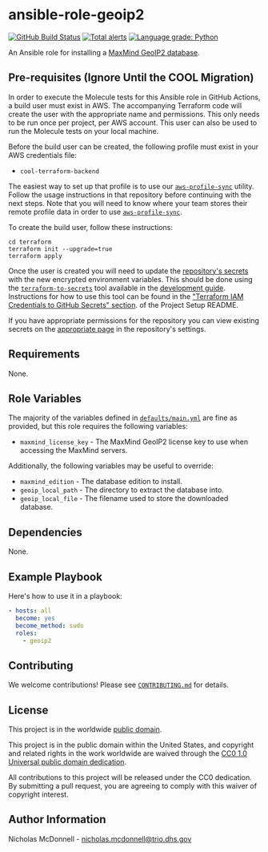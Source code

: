 # ansible-role-geoip2 #

[![GitHub Build Status](https://github.com/cisagov/ansible-role-geoip2/workflows/build/badge.svg)](https://github.com/cisagov/ansible-role-geoip2/actions)
[![Total alerts](https://img.shields.io/lgtm/alerts/g/cisagov/ansible-role-geoip2.svg?logo=lgtm&logoWidth=18)](https://lgtm.com/projects/g/cisagov/ansible-role-geoip2/alerts/)
[![Language grade: Python](https://img.shields.io/lgtm/grade/python/g/cisagov/ansible-role-geoip2.svg?logo=lgtm&logoWidth=18)](https://lgtm.com/projects/g/cisagov/ansible-role-geoip2/context:python)

An Ansible role for installing a
[MaxMind GeoIP2 database](https://www.maxmind.com/en/geoip2-databases).

## Pre-requisites (Ignore Until the COOL Migration) ##

In order to execute the Molecule tests for this Ansible role in GitHub
Actions, a build user must exist in AWS. The accompanying Terraform
code will create the user with the appropriate name and
permissions. This only needs to be run once per project, per AWS
account. This user can also be used to run the Molecule tests on your
local machine.

Before the build user can be created, the following profile must exist in
your AWS credentials file:

* `cool-terraform-backend`

The easiest way to set up that profile is to use our
[`aws-profile-sync`](https://github.com/cisagov/aws-profile-sync)
utility. Follow the usage instructions in that repository before
continuing with the next steps. Note that you will need to know where
your team stores their remote profile data in order to use
[`aws-profile-sync`](https://github.com/cisagov/aws-profile-sync).

To create the build user, follow these instructions:

```console
cd terraform
terraform init --upgrade=true
terraform apply
```

Once the user is created you will need to update the [repository's
secrets](https://help.github.com/en/actions/configuring-and-managing-workflows/creating-and-storing-encrypted-secrets)
with the new encrypted environment variables. This should be done
using the
[`terraform-to-secrets`](https://github.com/cisagov/development-guide/tree/develop/project_setup#terraform-iam-credentials-to-github-secrets-)
tool available in the [development
guide](https://github.com/cisagov/development-guide). Instructions for
how to use this tool can be found in the ["Terraform IAM Credentials
to GitHub Secrets"
section](https://github.com/cisagov/development-guide/tree/develop/project_setup#terraform-iam-credentials-to-github-secrets-).
of the Project Setup README.

If you have appropriate permissions for the repository you can view
existing secrets on the [appropriate
page](https://github.com/cisagov/ansible-role-geoip2/settings/secrets)
in the repository's settings.

## Requirements ##

None.

## Role Variables ##

The majority of the variables defined in
[`defaults/main.yml`](defaults/main.yml) are fine as provided, but this role
requires the following variables:

* `maxmind_license_key` - The MaxMind GeoIP2 license key to use when
  accessing the MaxMind servers.

Additionally, the following variables may be useful to override:

* `maxmind_edition` - The database edition to install.
* `geoip_local_path` - The directory to extract the database into.
* `geoip_local_file` - The filename used to store the downloaded database.

## Dependencies ##

None.

## Example Playbook ##

Here's how to use it in a playbook:

```yaml
- hosts: all
  become: yes
  become_method: sudo
  roles:
    - geoip2
```

## Contributing ##

We welcome contributions!  Please see [`CONTRIBUTING.md`](CONTRIBUTING.md) for
details.

## License ##

This project is in the worldwide [public domain](LICENSE).

This project is in the public domain within the United States, and
copyright and related rights in the work worldwide are waived through
the [CC0 1.0 Universal public domain
dedication](https://creativecommons.org/publicdomain/zero/1.0/).

All contributions to this project will be released under the CC0
dedication. By submitting a pull request, you are agreeing to comply
with this waiver of copyright interest.

## Author Information ##

Nicholas McDonnell - <nicholas.mcdonnell@trio.dhs.gov>
